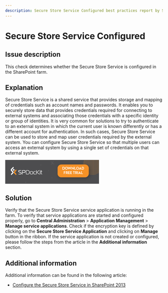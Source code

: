 ```yaml
---
description: Secure Store Service Configured best practices report by SPDocKit determines whether the Secure Store Service is configured in the SharePoint farm.
---
```


# Secure Store Service Configured

## Issue description

This check determines whether the Secure Store Service is configured in the SharePoint farm.

## Explanation

Secure Store Service is a shared service that provides storage and mapping of credentials such as account names and passwords. It enables you to securely store data that provides credentials required for connecting to external systems and associating those credentials with a specific identity or group of identities. It is very common for solutions to try to authenticate to an external system in which the current user is known differently or has a different account for authentication. In such cases, Secure Store Service can be used to store and map user credentials required by the external system. You can configure Secure Store Service so that multiple users can access an external system by using a single set of credentials on that external system.

[![Download SPDocKit](../.gitbook/assets/spdockit_download.png)](http://bit.ly/2US0Zna)

## Solution

Verify that the Secure Store Service service application is running in the farm. To verify that service applications are started and configured properly, go to **Central Administration** &gt; **Application Management** &gt; **Manage service applications**. Check if the encryption key is defined by clicking on the **Secure Store Service Application** and clicking on **Manage** button in the ribbon. If the service application is not created or configured, please follow the steps from the article in the **Additional information** section.

## Additional information

Additional information can be found in the following article:

* [Configure the Secure Store Service in SharePoint 2013](https://technet.microsoft.com/en-us/library/ee806866.aspx)


